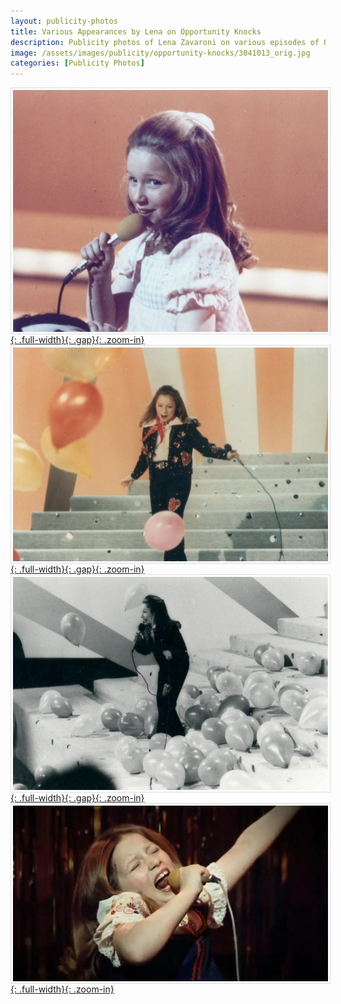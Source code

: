 ```yaml
---
layout: publicity-photos
title: Various Appearances by Lena on Opportunity Knocks
description: Publicity photos of Lena Zavaroni on various episodes of Opportunity Knocks.
image: /assets/images/publicity/opportunity-knocks/3041013_orig.jpg
categories: [Publicity Photos]
---
```


[![](/assets/images/publicity/opportunity-knocks/6776833_orig.jpg){: .full-width}{: .gap}{: .zoom-in}](/assets/images/publicity/opportunity-knocks/6776833_orig.jpg)
[![](/assets/images/publicity/opportunity-knocks/3041013_orig.jpg){: .full-width}{: .gap}{: .zoom-in}](/assets/images/publicity/opportunity-knocks/3041013_orig.jpg)
[![](/assets/images/publicity/opportunity-knocks/5235593_orig.jpg){: .full-width}{: .gap}{: .zoom-in}](/assets/images/publicity/opportunity-knocks/5235593_orig.jpg)
[![](/assets/images/publicity/opportunity-knocks/3221550_orig.jpg){: .full-width}{: .zoom-in}](/assets/images/publicity/opportunity-knocks/3221550_orig.jpg)

<style>
.gap {margin-bottom:10px;}
img {
  display: block;
  margin-left: auto;
  margin-right: auto;
  border: solid rgba(0,0,0,0.13) 1px;
  padding: 3px;
}
</style>

